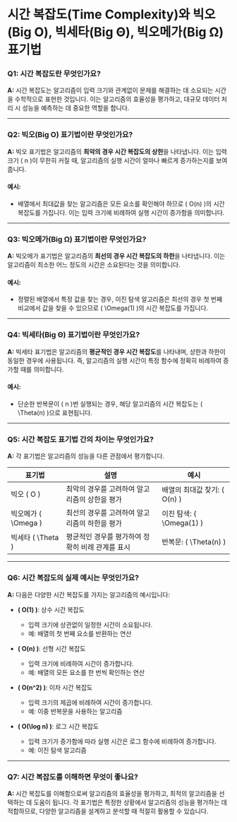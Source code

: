 # 시간 복잡도(Time Complexity)와 빅오(Big O), 빅세타(Big Θ), 빅오메가(Big Ω) 표기법



### Q1: 시간 복잡도란 무엇인가요?
**A:** 시간 복잡도는 알고리즘이 입력 크기와 관계없이 문제를 해결하는 데 소요되는 시간을 수학적으로 표현한 것입니다. 이는 알고리즘의 효율성을 평가하고, 대규모 데이터 처리 시 성능을 예측하는 데 중요한 역할을 합니다.

---

### Q2: 빅오(Big O) 표기법이란 무엇인가요?
**A:** 빅오 표기법은 알고리즘의 **최악의 경우 시간 복잡도의 상한**을 나타냅니다. 이는 입력 크기 \( n \)이 무한히 커질 때, 알고리즘의 실행 시간이 얼마나 빠르게 증가하는지를 보여줍니다.

#### 예시:
- 배열에서 최대값을 찾는 알고리즘은 모든 요소를 확인해야 하므로 \( O(n) \)의 시간 복잡도를 가집니다. 이는 입력 크기에 비례하여 실행 시간이 증가함을 의미합니다.

---

### Q3: 빅오메가(Big Ω) 표기법이란 무엇인가요?
**A:** 빅오메가 표기법은 알고리즘의 **최선의 경우 시간 복잡도의 하한**을 나타냅니다. 이는 알고리즘이 최소한 어느 정도의 시간은 소요된다는 것을 의미합니다.

#### 예시:
- 정렬된 배열에서 특정 값을 찾는 경우, 이진 탐색 알고리즘은 최선의 경우 첫 번째 비교에서 값을 찾을 수 있으므로 \( \Omega(1) \)의 시간 복잡도를 가집니다.

---

### Q4: 빅세타(Big Θ) 표기법이란 무엇인가요?
**A:** 빅세타 표기법은 알고리즘의 **평균적인 경우 시간 복잡도**를 나타내며, 상한과 하한이 동일한 경우에 사용됩니다. 즉, 알고리즘의 실행 시간이 특정 함수에 정확히 비례하여 증가할 때를 의미합니다.

#### 예시:
- 단순한 반복문이 \( n \)번 실행되는 경우, 해당 알고리즘의 시간 복잡도는 \( \Theta(n) \)으로 표현됩니다.

---

### Q5: 시간 복잡도 표기법 간의 차이는 무엇인가요?
**A:** 각 표기법은 알고리즘의 성능을 다른 관점에서 평가합니다.

| 표기법   | 설명                                          | 예시                             |
|----------|----------------------------------------------|----------------------------------|
| 빅오 \( O \) | 최악의 경우를 고려하여 알고리즘의 상한을 평가 | 배열의 최대값 찾기: \( O(n) \) |
| 빅오메가 \( \Omega \) | 최선의 경우를 고려하여 알고리즘의 하한을 평가 | 이진 탐색: \( \Omega(1) \)   |
| 빅세타 \( \Theta \) | 평균적인 경우를 평가하여 정확히 비례 관계를 표시 | 반복문: \( \Theta(n) \)       |

---

### Q6: 시간 복잡도의 실제 예시는 무엇인가요?
**A:** 다음은 다양한 시간 복잡도를 가지는 알고리즘의 예시입니다:

- **\( O(1) \)**: 상수 시간 복잡도
  - 입력 크기에 상관없이 일정한 시간이 소요됩니다.
  - 예: 배열의 첫 번째 요소를 반환하는 연산

- **\( O(n) \)**: 선형 시간 복잡도
  - 입력 크기에 비례하여 시간이 증가합니다.
  - 예: 배열의 모든 요소를 한 번씩 확인하는 연산

- **\( O(n^2) \)**: 이차 시간 복잡도
  - 입력 크기의 제곱에 비례하여 시간이 증가합니다.
  - 예: 이중 반복문을 사용하는 알고리즘

- **\( O(\log n) \)**: 로그 시간 복잡도
  - 입력 크기가 증가함에 따라 실행 시간은 로그 함수에 비례하여 증가합니다.
  - 예: 이진 탐색 알고리즘

---

### Q7: 시간 복잡도를 이해하면 무엇이 좋나요?
**A:** 시간 복잡도를 이해함으로써 알고리즘의 효율성을 평가하고, 최적의 알고리즘을 선택하는 데 도움이 됩니다. 각 표기법은 특정한 상황에서 알고리즘의 성능을 평가하는 데 적합하므로, 다양한 알고리즘을 설계하고 분석할 때 적절히 활용할 수 있습니다.

